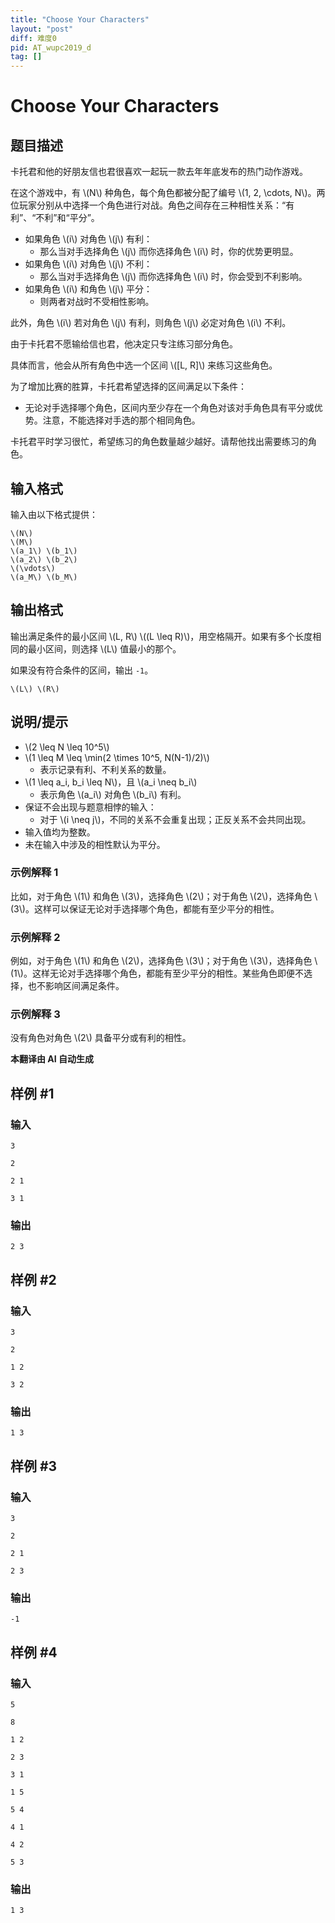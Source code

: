```yaml
---
title: "Choose Your Characters"
layout: "post"
diff: 难度0
pid: AT_wupc2019_d
tag: []
---
```


# Choose Your Characters

## 题目描述

卡托君和他的好朋友信也君很喜欢一起玩一款去年年底发布的热门动作游戏。

在这个游戏中，有 \\(N\\) 种角色，每个角色都被分配了编号 \\(1, 2, \cdots, N\\)。两位玩家分别从中选择一个角色进行对战。角色之间存在三种相性关系：“有利”、“不利”和“平分”。

- 如果角色 \\(i\\) 对角色 \\(j\\) 有利：
  - 那么当对手选择角色 \\(j\\) 而你选择角色 \\(i\\) 时，你的优势更明显。
- 如果角色 \\(i\\) 对角色 \\(j\\) 不利：
  - 那么当对手选择角色 \\(j\\) 而你选择角色 \\(i\\) 时，你会受到不利影响。
- 如果角色 \\(i\\) 和角色 \\(j\\) 平分：
  - 则两者对战时不受相性影响。

此外，角色 \\(i\\) 若对角色 \\(j\\) 有利，则角色 \\(j\\) 必定对角色 \\(i\\) 不利。

由于卡托君不愿输给信也君，他决定只专注练习部分角色。

具体而言，他会从所有角色中选一个区间 \\([L, R]\\) 来练习这些角色。

为了增加比赛的胜算，卡托君希望选择的区间满足以下条件：

- 无论对手选择哪个角色，区间内至少存在一个角色对该对手角色具有平分或优势。注意，不能选择对手选的那个相同角色。

卡托君平时学习很忙，希望练习的角色数量越少越好。请帮他找出需要练习的角色。

## 输入格式

输入由以下格式提供：

```
\(N\)
\(M\)
\(a_1\) \(b_1\)
\(a_2\) \(b_2\)
\(\vdots\)
\(a_M\) \(b_M\)
```

## 输出格式

输出满足条件的最小区间 \\(L, R\\) \\((L \leq R)\\)，用空格隔开。如果有多个长度相同的最小区间，则选择 \\(L\\) 值最小的那个。

如果没有符合条件的区间，输出 `-1`。

```
\(L\) \(R\)
```

## 说明/提示

- \\(2 \leq N \leq 10^5\\)
- \\(1 \leq M \leq \min(2 \times 10^5, N(N-1)/2)\\) 
  - 表示记录有利、不利关系的数量。
- \\(1 \leq a_i, b_i \leq N\\)，且 \\(a_i \neq b_i\\)
  - 表示角色 \\(a_i\\) 对角色 \\(b_i\\) 有利。
- 保证不会出现与题意相悖的输入：
  - 对于 \\(i \neq j\\)，不同的关系不会重复出现；正反关系不会共同出现。
- 输入值均为整数。
- 未在输入中涉及的相性默认为平分。

### 示例解释 1

比如，对于角色 \\(1\\) 和角色 \\(3\\)，选择角色 \\(2\\)；对于角色 \\(2\\)，选择角色 \\(3\\)。这样可以保证无论对手选择哪个角色，都能有至少平分的相性。

### 示例解释 2

例如，对于角色 \\(1\\) 和角色 \\(2\\)，选择角色 \\(3\\)；对于角色 \\(3\\)，选择角色 \\(1\\)。这样无论对手选择哪个角色，都能有至少平分的相性。某些角色即便不选择，也不影响区间满足条件。

### 示例解释 3

没有角色对角色 \\(2\\) 具备平分或有利的相性。

 **本翻译由 AI 自动生成**

## 样例 #1

### 输入

```
3
2
2 1
3 1
```

### 输出

```
2 3
```

## 样例 #2

### 输入

```
3
2
1 2
3 2
```

### 输出

```
1 3
```

## 样例 #3

### 输入

```
3
2
2 1
2 3
```

### 输出

```
-1
```

## 样例 #4

### 输入

```
5
8
1 2
2 3
3 1
1 5
5 4
4 1
4 2
5 3
```

### 输出

```
1 3
```


